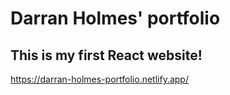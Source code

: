 # Darran Holmes' portfolio

## This is my first React website!

https://darran-holmes-portfolio.netlify.app/

